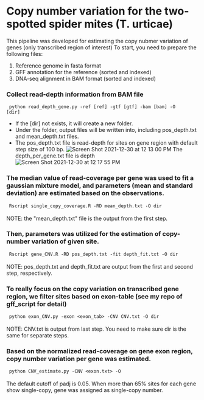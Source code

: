 # Copy number variation for the two-spotted spider mites (T. urticae)

This pipeline was developed for estimating the copy nubmer variation of genes (only transcribed region of interest)
To start, you need to prepare the following files:
1. Reference genome in fasta format
2. GFF annotation for the reference (sorted and indexed)
3. DNA-seq alignment in BAM format (sorted and indexed)

### Collect read-depth information from BAM file 
<code> python read_depth_gene.py -ref [ref] -gtf [gtf] -bam [bam] -O [dir] </code>
- If the [dir] not exists, it will create a new folder. 
- Under the folder, output files will be written into, including pos_depth.txt and mean_depth.txt files. 
- The pos_depth.txt file is read-depth for sites on gene region with default step size of 100 bp.
  ![Screen Shot 2021-12-30 at 12 13 00 PM](https://user-images.githubusercontent.com/63678158/147781629-e1a2d72b-6672-4304-9a55-a79423ea243c.png)
The depth_per_gene.txt file is depth 
  ![Screen Shot 2021-12-30 at 12 17 55 PM](https://user-images.githubusercontent.com/63678158/147781946-80e304e0-18df-4d83-945c-684ae22d5115.png)

### The median value of read-coverage per gene was used to fit a gaussian mixture model, and parameters (mean and standard deviation) are estimated based on the observations. 
<code> Rscript single_copy_coverage.R -RD mean_depth.txt -O dir </code> <br>
NOTE: the "mean_depth.txt" file is the output from the first step.
### Then, parameters was utilized for the estimation of copy-number variation of given site. 
<code> Rscript gene_CNV.R -RD pos_depth.txt -fit depth_fit.txt -O dir </code> <br>
NOTE: pos_depth.txt and depth_fit.txt are output from the first and second step, respectively. 
### To really focus on the copy variation on transcribed gene region, we filter sites based on exon-table (see my repo of gff_script for detail)
<code> python exon_CNV.py -exon <exon_tab> -CNV CNV.txt -O dir </code> <br>
NOTE: CNV.txt is output from last step. You need to make sure dir is the same for separate steps. 
### Based on the normalized read-coverage on gene exon region, copy number variation per gene was estimated. 
<code> python CNV_estimate.py -CNV <exon.txt> -O <output> </code> <br>
The default cutoff of padj is 0.05. When more than 65% sites for each gene show single-copy, gene was assigned as single-copy number. <br>  
